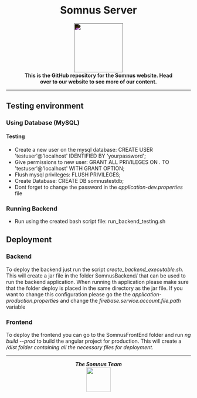 
<div>
    <div align="center">
        <h1>Somnus Server</h1>
        <img src="https://drive.google.com/thumbnail?id=1qt9so1vEwYIKRboanCCEfbGqxpCz3n3p" style="filter: invert(1); height: 100pt;">
        <h4 style="width: 80%; margin: 0 auto">This is the GitHub repository for the Somnus website. Head over to our website to see more of our content.</h4>
    </div>
    <hr>
</div>

## Testing environment

### Using Database (MySQL)
#### Testing
- Create a new user on the mysql database: CREATE USER 'testuser'@'localhost' IDENTIFIED BY 'yourpassword';
- Give permissions to new user: GRANT ALL PRIVILEGES ON *.* TO 'testuser'@'localhost' WITH GRANT OPTION;
- Flush mysql privileges: FLUSH PRIVILEGES;
- Create Database: CREATE DB somnustestdb;
- Dont forget to change the password in the <i>application-dev.properties </i> file

### Running Backend
- Run using the created bash script file: run_backend_testing.sh

## Deployment

### Backend
To deploy the backend just run the script <i>create_backend_executable.sh</i>. 
This will create a jar file in the folder SomnusBackend/ that can
be used to run the backend application. When running th application please
make sure that the folder deploy is placed in the same directory as the 
jar file. If you want to change this configuration please go the the
<i>application-production.properties</i> and change the 
<i>firebase.service.account.file.path</i> variable

### Frontend
To deploy the frontend you can go to the SomnusFrontEnd folder and run
<i>ng build --prod</i> to build the angular project for production. This will
create a <i>/dist<i> folder containing all the necessary files for deployment. 

<div align="center">
    <hr>
    <h4 style="width: 80%; margin: 0 auto">The Somnus Team</h4>
    <a href="https://somnus.ddns.net/team" target="_blank">
        <img src="https://img.icons8.com/material/100/000000/user-group-man-woman--v1.png" style="height: 50pt" />
    </a> 
</div>
